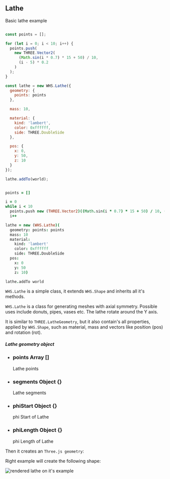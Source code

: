 <h2 class="ws" id="lathe">Lathe</h2>

<div class="blockTitle h3">Basic lathe example</div>

```javascript

const points = [];

for (let i = 0; i < 10; i++) {
  points.push(
    new THREE.Vector2(
      (Math.sin(i * 0.7) * 15 + 50) / 10,
      (i - 5) * 0.2
    )
  );
}

const lathe = new WHS.Lathe({
  geometry: {
    points: points
  },

  mass: 10,

  material: {
    kind: 'lambert',
    color: 0xffffff,
    side: THREE.DoubleSide
  },

  pos: {
    x: 0,
    y: 50,
    z: 10
  }
});

lathe.addTo(world);

```

```coffeescript

points = []

i = 0
while i < 10
  points.push new (THREE.Vector2)((Math.sin(i * 0.7) * 15 + 50) / 10, (i - 5) * 0.2)
  i++

lathe = new (WHS.Lathe)(
  geometry: points: points
  mass: 10
  material:
    kind: 'lambert'
    color: 0xffffff
    side: THREE.DoubleSide
  pos:
    x: 0
    y: 50
    z: 10)

lathe.addTo world

```

`WHS.Lathe` is a simple class, it extends `WHS.Shape` and inherits all it's methods.

`WHS.Lathe` is a class for generating meshes with axial symmetry. Possible uses include donuts, pipes, vases etc. The lathe rotate around the Y axis.

It is similar to `THREE.LatheGeometry`, but it also contain's all properties, applied by `WHS.Shape`, such as material, mass and vectors like position (pos) and rotation (rot).

<div class="params" id="lathe-geometry">
  <h5>Lathe geometry object <a href="#lathe-geometry" class="anchor"></a></h5>
  <ul>
    <li id="lathe-geometry-points">
      <h3><a href="#lathe-geometry-points" class="anchor"></a> points
        <span class="type">Array</span>
        <span class="default">[]</span>
      </h3>
      <p>Lathe points</p>
    </li>
    <li id="lathe-geometry-segments">
      <h3><a href="#lathe-geometry-segments" class="anchor"></a> segments
        <span class="type">Object</span>
        <span class="default">{}</span>
      </h3>
      <p>Lathe segments</p>
    </li>
    <li id="lathe-geometry-phiStart">
      <h3><a href="#lathe-geometry-phiStart" class="anchor"></a> phiStart
        <span class="type">Object</span>
        <span class="default">{}</span>
      </h3>
      <p>phi Start of Lathe</p>
    </li>
    <li id="lathe-geometry-phiLength">
      <h3><a href="#lathe-geometry-phiLength" class="anchor"></a> phiLength
        <span class="type">Object</span>
        <span class="default">{}</span>
      </h3>
      <p>phi Length of Lathe</p>
    </li>
  </ul>
</div>

Then it creates an `Three.js geometry`:

<script src="https://gist.github.com/sasha240100/06c3b07fc14e4d1a828d.js"></script>

Right example will create the following shape:

<img src="images/shapes/lathe.png" alt="rendered lathe on it's example">
